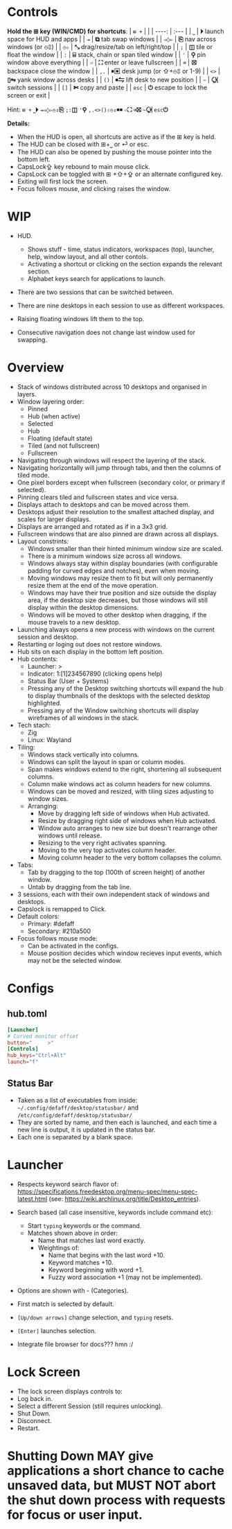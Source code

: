 # Controls

**Hold the ⊞ key (WIN/CMD) for shortcuts**:
| `⊞ +` |  |
| ----: | :--- |
|   `⎵` | **⏵** launch space for HUD and apps |
|   `⇥` | **⧉** tab swap windows |
| `◅◊▻` | **⎘** nav across windows (or ⦺⇕) |
|  `⦺⊹` | **⤡** drag/resize/tab on left/right/top |
|   `;` | **◫** tile or float the window |
|   `:` | **⌸** stack, chain or span tiled window |
|   `'` | **⚲** pin window above everything |
|   `⏎` | **⛶** enter or leave fullscreen |
|   `⌫` | **☒** backspace close the window |
|  `,.` | **￭▣** desk jump (or ⇧+⦺⇕ or 1-9) |
|  `<>` | **▯⇋** yank window across desks |
|  `()` | **￭⇋** lift desk to new position |
|   `~` | **⤹⩈** switch sessions |
|  `[]` | **✄** copy and paste |
| `esc` | **⏻** escape to lock the screen or exit |

Hint: `⊞ +` `⎵`**⏵** `⇥◅◊▻⦺⇕`**⎘** `;:`**◫** `'`**⚲** `,.<>()⇧⦺⇕`**￭￭** `⏎`**⛶** `⌫`**⛝** `~`**⤹⩈** `esc`**⏻**

**Details:**
* When the HUD is open, all shortcuts are active as if the ⊞ key is held.
* The HUD can be closed with ⊞+⎵ or ⏎  or esc.
* The HUD can also be opened by pushing the mouse pointer into the bottom left.
* CapsLock⇪  key rebound to main mouse click.
* CapsLock can be toggled with ⊞ +⇧+⇪  or an alternate configured key.
* Exiting will first lock the screen.
* Focus follows mouse, and clicking raises the window.

















# WIP

* HUD.
  * Shows stuff - time, status indicators, workspaces (top), launcher, help, window layout, and all other contols.
  * Activating a shortcut or clicking on the section expands the relevant section.
  * Alphabet keys search for applications to launch.
  
* There are two sessions that can be switched between.
* There are nine desktops in each session to use as different workspaces.
* Raising floating windows lift them to the top.
* Consecutive navigation does not change last window used for swapping.



# Overview

* Stack of windows distributed across 10 desktops and organised in layers.
* Window layering order:
  * Pinned
  * Hub (when active)
  * Selected
  * Hub
  * Floating (default state)
  * Tiled (and not fullscreen)
  * Fullscreen
* Navigating through windows will respect the layering of the stack.
* Navigating horizontally will jump through tabs, and then the columns of tiled mode.
* One pixel borders except when fullscreen (secondary color, or primary if selected).
* Pinning clears tiled and fullscreen states and vice versa.
* Displays attach to desktops and can be moved across them.
* Desktops adjust their resolution to the smallest attached display, and scales for larger displays.
* Displays are arranged and rotated as if in a 3x3 grid.
* Fullscreen windows that are also pinned are drawn across all displays.
* Layout constrints:
  * Windows smaller than their hinted minimum window size are scaled.
  * There is a minimum windows size across all windows.
  * Windows always stay within display boundaries (with configurable padding for curved edges and notches), even when moving.
  * Moving windows may resize them to fit but will only permanently resize them at the end of the move operation.
  * Windows may have their true position and size outside the display area, if the desktop size decreases, but those windows will still display within the desktop dimensions.
  * Windows will be moved to other desktop when dragging, if the mouse travels to a new desktop. 
* Launching always opens a new process with windows on the current session and desktop.
* Restarting or loging out does not restore windows.
* Hub sits on each display in the bottom left position.
* Hub contents:
  * Launcher: >
  * Indicator: 1:[1]234567890 (clicking opens help)
  * Status Bar (User + Systems)
  * Pressing any of the Desktop switching shortcuts will expand the hub to display thumbnails of the desktops with the selected desktop highlighted.
  * Pressing any of the Window switching shortcuts will display wireframes of all windows in the stack.
* Tech stach:
  * Zig
  * Linux: Wayland
* Tiling:
  * Windows stack vertically into columns.
  * Windows can split the layout in span or column modes.
  * Span makes windows extend to the right, shortening all subsequent columns.
  * Column make windows act as column headers for new columns.
  * Windows can be moved and resized, with tiling sizes adjusting to window sizes.
  * Arranging:
    * Move by dragging left side of windows when Hub activated.
    * Resize by dragging right side of windows when Hub activated.
    * Window auto arranges to new size but doesn't rearrange other windows until release.
    * Resizing to the very right activates spanning.
    * Moving to the very top activates column header.
    * Moving column header to the very bottom collapses the column.
* Tabs:
  * Tab by dragging to the top (100th of screen height) of another window.
  * Untab by dragging from the tab line.
* 3 sessions, each with their own independent stack of windows and desktops. 
* Capslock is remapped to Click.
* Default colors:
  * Primary: #defaff
  * Secondary: #210a500
* Focus follows mouse mode:
  * Can be activated in the configs.
  * Mouse position decides which window recieves input events, which may not be the selected window.

# Configs

## hub.toml

```toml
[Launcher]
# Curved monitor offset
button="     >"
[Controls]
hub_keys="Ctrl+Alt"
launch="f"
```

## Status Bar

* Taken as a list of executables from inside: `~/.config/defaff/desktop/statusbar/` and `/etc/config/defaff/desktop/statusbar/`
* They are sorted by name, and then each is launched, and each time a new line is output, it is updated in the status bar.
* Each one is separated by a blank space.

# Launcher

* Respects keyword search flavor of:  https://specifications.freedesktop.org/menu-spec/menu-spec-latest.html (see: https://wiki.archlinux.org/title/Desktop_entries).
* Search based (all case insensitive, keywords include command etc):
  * Start `typing` keywords or the command.
  * Matches shown above in order:
    * Name that matches last word exactly.
    * Weightings of:
      * Name that begins with the last word +10.
      * Keyword matches +10.
      * Keyword beginning with word +1.
      * Fuzzy word association +1 (may not be implemented).
* Options are shown with <Name> - <Comment> (Categories).
* First match is selected by default.
* `[Up/down arrows]` change selection, and `typing` resets.
* `[Enter]` launches selection.

* Integrate file browser for docs??? hmn :/

# Lock Screen

* The lock screen displays controls to:
 * Log back in.
 * Select a different Session (still requires unlocking).
 * Shut Down.
 * Disconnect.
 * Restart.

Shutting Down MAY give applications a short chance to cache unsaved data, but MUST NOT abort the shut down process with requests for focus or user input.
=======
